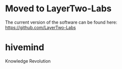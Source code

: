 # Moved to LayerTwo-Labs
The current version of the software can be found here: https://github.com/LayerTwo-Labs


# hivemind
Knowledge Revolution
